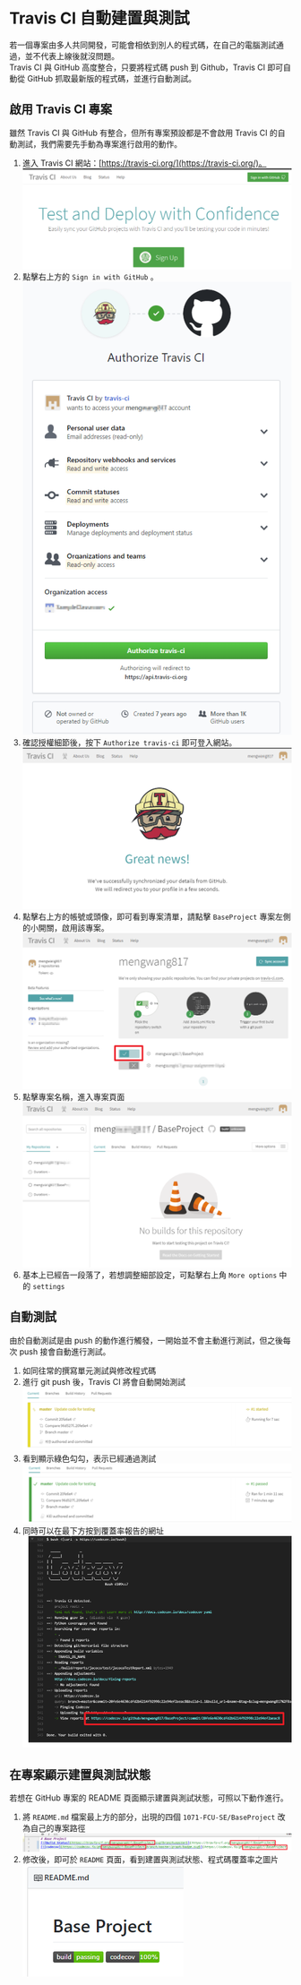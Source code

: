 # Travis CI 自動建置與測試
若一個專案由多人共同開發，可能會相依到別人的程式碼，在自己的電腦測試通過，並不代表上線後就沒問題。  
Travis CI 與 GitHub 高度整合，只要將程式碼 push 到 Github，Travis CI 即可自動從 GitHub 抓取最新版的程式碼，並進行自動測試。

## 啟用 Travis CI 專案
雖然 Travis CI 與 GitHub 有整合，但所有專案預設都是不會啟用 Travis CI 的自動測試，我們需要先手動為專案進行啟用的動作。
1. 進入 Travis CI 網站：[https://travis-ci.org/](https://travis-ci.org/)。  
![](img/Travis-CI/01.png)
2. 點擊右上方的 `Sign in with GitHub` 。  
![](img/Travis-CI/02.png)
3. 確認授權細節後，按下 `Authorize travis-ci` 即可登入網站。  
![](img/Travis-CI/03.png)
4. 點擊右上方的帳號或頭像，即可看到專案清單，請點擊 `BaseProject` 專案左側的小開關，啟用該專案。  
![](img/Travis-CI/04.png)
5. 點擊專案名稱，進入專案頁面  
![](img/Travis-CI/05.png)
6. 基本上已經告一段落了，若想調整細部設定，可點擊右上角 `More options` 中的 `settings`

## 自動測試
由於自動測試是由 push 的動作進行觸發，一開始並不會主動進行測試，但之後每次 push 接會自動進行測試。
1. 如同往常的撰寫單元測試與修改程式碼
2. 進行 git push 後，Travis CI 將會自動開始測試  
![](img/Travis-CI/06.png)
3. 看到顯示綠色勾勾，表示已經通過測試  
![](img/Travis-CI/07.png)
4. 同時可以在最下方按到覆蓋率報告的網址  
![](img/Travis-CI/08.png)

## 在專案顯示建置與測試狀態
若想在 GitHub 專案的 README 頁面顯示建置與測試狀態，可照以下動作進行。
1. 將 `README.md` 檔案最上方的部分，出現的四個 `1071-FCU-SE/BaseProject` 改為自己的專案路徑  
![](img/Travis-CI/09.png)
2. 修改後，即可於 `README` 頁面，看到建置與測試狀態、程式碼覆蓋率之圖片  
![](img/Travis-CI/10.png)
